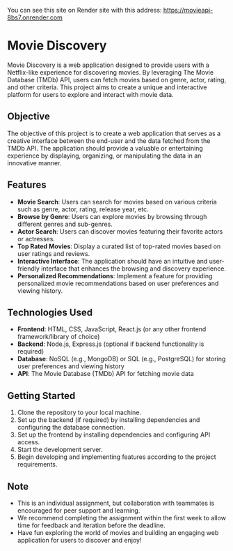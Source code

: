 You can see this site on Render site with this address: https://movieapi-8bs7.onrender.com


# Movie Discovery

Movie Discovery is a web application designed to provide users with a Netflix-like experience for discovering movies. By leveraging The Movie Database (TMDb) API, users can fetch movies based on genre, actor, rating, and other criteria. This project aims to create a unique and interactive platform for users to explore and interact with movie data.

## Objective

The objective of this project is to create a web application that serves as a creative interface between the end-user and the data fetched from the TMDb API. The application should provide a valuable or entertaining experience by displaying, organizing, or manipulating the data in an innovative manner.

## Features

- **Movie Search**: Users can search for movies based on various criteria such as genre, actor, rating, release year, etc.
- **Browse by Genre**: Users can explore movies by browsing through different genres and sub-genres.
- **Actor Search**: Users can discover movies featuring their favorite actors or actresses.
- **Top Rated Movies**: Display a curated list of top-rated movies based on user ratings and reviews.
- **Interactive Interface**: The application should have an intuitive and user-friendly interface that enhances the browsing and discovery experience.
- **Personalized Recommendations**: Implement a feature for providing personalized movie recommendations based on user preferences and viewing history.

## Technologies Used

- **Frontend**: HTML, CSS, JavaScript, React.js (or any other frontend framework/library of choice)
- **Backend**: Node.js, Express.js (optional if backend functionality is required)
- **Database**: NoSQL (e.g., MongoDB) or SQL (e.g., PostgreSQL) for storing user preferences and viewing history
- **API**: The Movie Database (TMDb) API for fetching movie data

## Getting Started

1. Clone the repository to your local machine.
2. Set up the backend (if required) by installing dependencies and configuring the database connection.
3. Set up the frontend by installing dependencies and configuring API access.
4. Start the development server.
5. Begin developing and implementing features according to the project requirements.

## Note

- This is an individual assignment, but collaboration with teammates is encouraged for peer support and learning.
- We recommend completing the assignment within the first week to allow time for feedback and iteration before the deadline.
- Have fun exploring the world of movies and building an engaging web application for users to discover and enjoy!
